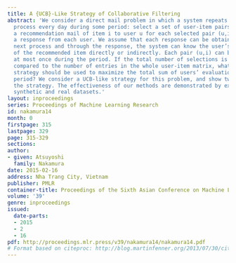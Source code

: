 ```yaml
---
title: A {UCB}-Like Strategy of Collaborative Filtering
abstract: 'We consider a direct mail problem in which a system repeats the following
  process every day during some period: select a set of user-item pairs (u,i), send
  a recommendation mail of item i to user u for each selected pair (u,i), and receive
  a response from each user. We assume that each response can be obtained before the
  next process and through the response, the system can know the user’s evaluation
  of the recommended item directly or indirectly. Each pair (u,i) can be selected
  at most once during the period. If the total number of selections is very small
  compared to the number of entries in the whole user-item matrix, what selection
  strategy should be used to maximize the total sum of users’ evaluations during the
  period? We consider a UCB-like strategy for this problem, and show two methods using
  the strategy. The effectiveness of our methods are demonstrated by experiments using
  synthetic and real datasets.'
layout: inproceedings
series: Proceedings of Machine Learning Research
id: nakamura14
month: 0
firstpage: 315
lastpage: 329
page: 315-329
sections: 
author:
- given: Atsuyoshi
  family: Nakamura
date: 2015-02-16
address: Nha Trang City, Vietnam
publisher: PMLR
container-title: Proceedings of the Sixth Asian Conference on Machine Learning
volume: '39'
genre: inproceedings
issued:
  date-parts:
  - 2015
  - 2
  - 16
pdf: http://proceedings.mlr.press/v39/nakamura14/nakamura14.pdf
# Format based on citeproc: http://blog.martinfenner.org/2013/07/30/citeproc-yaml-for-bibliographies/
---
```

